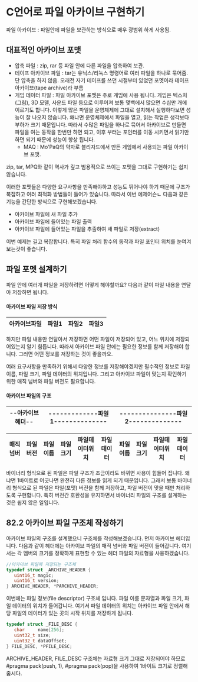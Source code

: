 # C언어로 파일 아카이브 구현하기

파일 아카이브 : 파일안에 파일을 보관하는 방식으로 매우 광범위 하게 사용됨.

## 대표적인 아카이브 포맷
- 압축 파일 : zip, rar 등 파일 안에 다른 파일을 압축하여 보관.
- 테이프 아카이브 파일 : tar는 유닉스/리눅스 명령어로 여러 파일을 하나로 묶어줌. 단 압축을 하지 않음. 오래전 자기 테이프를 쓰던 시절부터 있었던 포멧이라 테이프 아카이브(tape archive)라 부름
- 게임 데이터 파일 : 파일 아카이브 포멧은 주로 게임에 사용 됩니다. 게임은 텍스처(그림), 3D 모델, 사운드 파일 등으로 이루어져 보통 몇백에서 많으면 수십만 개에 이르기도 합니다. 이렇게 많은 파일을 운영체제에 그대로 설치해서 실행하다보면 성능이 잘 나오지 않습니다. 왜냐면 운영체제에서 파일을 열고, 읽는 작업은 생각보다 부하가 크기 때문입니다. 따라서 수많은 파일을 하나로 묶어서 아카이브로 만들면 파일을 여는 동작을 한번만 하면 되고, 이후 부터는 포인터를 이동 시키면서 읽기만 하면 되기 때문에 성능이 향상 됩니다.
   - MAQ : Mo'PaQ의 약자로 블리자드에서 만든 게임에서 사용되는 파일 아카이브 포맷.

zip, tar, MPQ와 같이 역사가 깊고 범용적으로 쓰이는 포맷을 그대로 구현하기는 쉽지 않습니다.

이러한 포맷들은 다양한 요구사항을 만족해야하고 성능도 뛰어나야 하기 때문에 구조가 복잡하고 여러 최적화 방법들이 들어가 있습니다. 따라서 이번 예제어슨ㄴ 다음과 같은 기능을 간단한 방식으로 구현해보겠습니다.
- 아카이브 파일에 새 파일 추가
- 아카이브 파일에 들어있는 파일 출력
- 아카이브 파일에 들어있는 파일을 추출하여 새 파일로 저장(extract)

이번 예제는 길고 복잡합니다.
 특히 파일 처리 함수의 동작과 파일 포인터 위치를 눈여겨보는것이 좋습니다.

 ## 파일 포멧 설계하기

 파일 안에 여러개 파일을 저장하려면 어떻게 해야할까요? 다음과 같이 파일 내용을 연달아 저장하면 됩니다.

#### 아카이브 파일 저장 방식
 |아카이브파일|파일1|파일2|파일3|
 |---------|---|----|----|

 하지만 파일 내용만 연달아서 저장하면 어떤 파일이 저장되어 있고, 어느 위치에 저장되어있는지 알기 힘듭니다.
따라서 아카이브 파일 안에는 필요한 정보를 함께 저장해야 합니다. 그러면 어떤 정보를 저장하는 것이 좋을까요.

여러 요구사항을 만족하기 위해서 다양한 정보를 저장해야겠지만 필수적인 정보로 파일 이름, 파일 크기, 파일 데이터의 위치입니다. 그리고 아카이브 파일이 맞는지 확인하기 위한 매직 넘버와 파일 버전도 필요합니다.

#### 아카이브 파일의 구조
|--아카이브헤더--|-------------파일1--------------|---------------파일2--------------|
|-------------|-------------------------------|-------------------------------|

|매직넘버|파일버전|파일이름|파일크기|파일데이터위치|파일데이터|파일이름|파일크기|파일데이터위치|파일데이터|
|------|------|-----|------|----------|-------|------|------|----------|------|


바이너리 형식으로 된 파일은 파일 구조가 조금이라도 바뀌면 사용이 힘들어 집니다. 왜냐면 1바이트로 어긋나면 완전히 다른 정보를 읽게 되기 때문입니다. 그래서 보통 바이너리 형식으로 된 파일은 파일(포맷) 버전을 함께 저장하고, 파일 버전이 맞을 때만 처리하도록 구현합니다. 특히 버전간 호환성을 유지하면서 바이너리 파일의 구조를 설계하는 것은 쉽지 않은 일입니다.

## 82.2 아카이브 파일 구조체 작성하기

아카이브 파일의 구조를 설계했으니 구조체를 작성해보겠습니다. 먼저 아카이브 헤더입니다. 다음과 같이 헤더에는 아카이브 파일의 매직 넘버와 파일 버전이 들어갑니다. 여기서는 각 멤버의 크기를 정확하게 표현할 수 있는 헤더 파일의 자료형을 사용하겠습니다.

``` c
//아카이브 파일에 저장되는 구조체
typedef struct _ARCHIVE_HEADER {
   uint16_t magic;
   uint16_t version;
} ARCHIVE_HEADER, *PARCHIVE_HEADER;
```
이번에는 파일 정보(file descriptor) 구조체 입니다. 파일 이름 문자열과 파일 크기, 파일 데이터의 위치가 들어갑니다. 여기서 파일 데이터의 위치는 아카이브 파일 안에서 해당 파일의 데이터가 있는 곳의 시작 위치를 저장하게 됩니다.

``` c
typedef struct _FILE_DESC {
   char     name[256];
   uint32_t size;
   uint32_t dataOffset;
} FILE_DESC, *PFILE_DESC;
```
ARCHIVE_HEADER, FILE_DESC 구조체는 자료형 크기 그대로 저장되어야 하므로
#pragma pack(push, 1), #pragma pack(pop)을 사용하여 1바이트 크기로 정렬해 줍시다.

